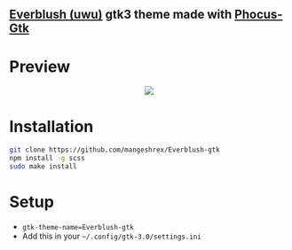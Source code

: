 ## [Everblush (uwu)](https://github.com/mangeshrex/uwu.vim) gtk3 theme made with [Phocus-Gtk](https://github.com/phocus/gtk)

# Preview
<p align="center"> 
  <img src="https://raw.githubusercontent.com/Mangeshrex/Everblush-gtk/main/assets/Everblush-gtk.png">
</p> 

# Installation 
```sh 
git clone https://github.com/mangeshrex/Everblush-gtk
npm install -g scss 
sudo make install 
```

# Setup 
- ```gtk-theme-name=Everblush-gtk```
- Add this in your `~/.config/gtk-3.0/settings.ini`

